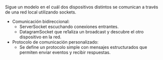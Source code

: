 Sigue un modelo en el cuál dos dispositivos distintos se comunican a través de una red local utilizando sockets.
* Comunicación bidireccional:
	* ServerSocket escuchando conexiones entrantes.
	* DatagramSocket que re1aliza un broadcast y descubre el otro dispositivo en la red.
* Protocolo de comunicación personalizado:
	* Se define un protocolo simple con mensajes estructurados que permiten enviar eventos y recibir respuestas. 